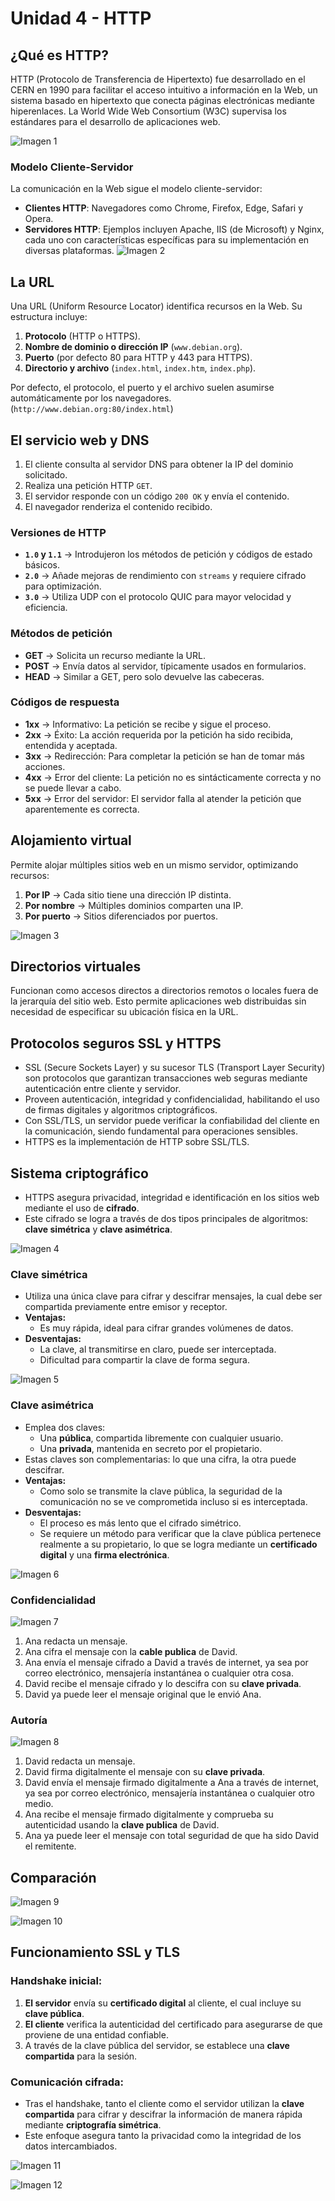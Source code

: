 # Unidad 4 - HTTP

## ¿Qué es HTTP?

HTTP (Protocolo de Transferencia de Hipertexto) fue desarrollado en el CERN en 1990 para facilitar el acceso intuitivo a información en la Web, un sistema basado en hipertexto que conecta páginas electrónicas mediante hiperenlaces. La World Wide Web Consortium (W3C) supervisa los estándares para el desarrollo de aplicaciones web.

![Imagen 1](./img/imagen1.png)

### Modelo Cliente-Servidor

La comunicación en la Web sigue el modelo cliente-servidor:

-   **Clientes HTTP**: Navegadores como Chrome, Firefox, Edge, Safari y Opera.
-   **Servidores HTTP**: Ejemplos incluyen Apache, IIS (de Microsoft) y Nginx, cada uno con características específicas para su implementación en diversas plataformas.
    ![Imagen 2](./img/imagen2.png)

## La URL

Una URL (Uniform Resource Locator) identifica recursos en la Web. Su estructura incluye:

1. **Protocolo** (HTTP o HTTPS).
2. **Nombre de dominio o dirección IP** (`www.debian.org`).
3. **Puerto** (por defecto 80 para HTTP y 443 para HTTPS).
4. **Directorio y archivo** (`index.html`, `index.htm`, `index.php`).

Por defecto, el protocolo, el puerto y el archivo suelen asumirse automáticamente por los navegadores. (`http://www.debian.org:80/index.html`)

## El servicio web y DNS

1. El cliente consulta al servidor DNS para obtener la IP del dominio solicitado.
2. Realiza una petición HTTP `GET`.
3. El servidor responde con un código `200 OK` y envía el contenido.
4. El navegador renderiza el contenido recibido.

### Versiones de HTTP

-   **`1.0` y `1.1`** → Introdujeron los métodos de petición y códigos de estado básicos.
-   **`2.0`** → Añade mejoras de rendimiento con `streams` y requiere cifrado para optimización.
-   **`3.0`** → Utiliza UDP con el protocolo QUIC para mayor velocidad y eficiencia.

### Métodos de petición

-   **GET** → Solicita un recurso mediante la URL.
-   **POST** → Envía datos al servidor, típicamente usados en formularios.
-   **HEAD** → Similar a GET, pero solo devuelve las cabeceras.

### Códigos de respuesta

-   **1xx** → Informativo: La petición se recibe y sigue el proceso.
-   **2xx** → Éxito: La acción requerida por la petición ha sido recibida, entendida y aceptada.
-   **3xx** → Redirección: Para completar la petición se han de tomar más acciones.
-   **4xx** → Error del cliente: La petición no es sintácticamente correcta y no se puede llevar a cabo.
-   **5xx** → Error del servidor: El servidor falla al atender la petición que aparentemente es correcta.

## Alojamiento virtual

Permite alojar múltiples sitios web en un mismo servidor, optimizando recursos:

1. **Por IP** → Cada sitio tiene una dirección IP distinta.
2. **Por nombre** → Múltiples dominios comparten una IP.
3. **Por puerto** → Sitios diferenciados por puertos.

![Imagen 3](./img/imagen3.png)

## Directorios virtuales

Funcionan como accesos directos a directorios remotos o locales fuera de la jerarquía del sitio web. Esto permite aplicaciones web distribuidas sin necesidad de especificar su ubicación física en la URL.

## Protocolos seguros SSL y HTTPS

-   SSL (Secure Sockets Layer) y su sucesor TLS (Transport Layer Security) son protocolos que garantizan transacciones web seguras mediante autenticación entre cliente y servidor.
-   Proveen autenticación, integridad y confidencialidad, habilitando el uso de firmas digitales y algoritmos criptográficos.
-   Con SSL/TLS, un servidor puede verificar la confiabilidad del cliente en la comunicación, siendo fundamental para operaciones sensibles.
-   HTTPS es la implementación de HTTP sobre SSL/TLS.

## Sistema criptográfico

-   HTTPS asegura privacidad, integridad e identificación en los sitios web mediante el uso de **cifrado**.
-   Este cifrado se logra a través de dos tipos principales de algoritmos: **clave simétrica** y **clave asimétrica**.

![Imagen 4](./img/imagen4.png)

### **Clave simétrica**

-   Utiliza una única clave para cifrar y descifrar mensajes, la cual debe ser compartida previamente entre emisor y receptor.
-   **Ventajas:**
    -   Es muy rápida, ideal para cifrar grandes volúmenes de datos.
-   **Desventajas:**
    -   La clave, al transmitirse en claro, puede ser interceptada.
    -   Dificultad para compartir la clave de forma segura.

![Imagen 5](./img/imagen5.png)

### **Clave asimétrica**

-   Emplea dos claves:
    -   Una **pública**, compartida libremente con cualquier usuario.
    -   Una **privada**, mantenida en secreto por el propietario.
-   Estas claves son complementarias: lo que una cifra, la otra puede descifrar.
-   **Ventajas:**
    -   Como solo se transmite la clave pública, la seguridad de la comunicación no se ve comprometida incluso si es interceptada.
-   **Desventajas:**
    -   El proceso es más lento que el cifrado simétrico.
    -   Se requiere un método para verificar que la clave pública pertenece realmente a su propietario, lo que se logra mediante un **certificado digital** y una **firma electrónica**.

![Imagen 6](./img/imagen6.png)

### Confidencialidad

![Imagen 7](./img/imagen7.png)

1. Ana redacta un mensaje.
2. Ana cifra el mensaje con la **cable publica** de David.
3. Ana envía el mensaje cifrado a David a través de internet, ya sea por correo electrónico, mensajería instantánea o cualquier otra cosa.
4. David recibe el mensaje cifrado y lo descifra con su **clave privada**.
5. David ya puede leer el mensaje original que le envió Ana.

### Autoría

![Imagen 8](./img/imagen8.png)

1. David redacta un mensaje.
2. David firma digitalmente el mensaje con su **clave privada**.
3. David envía el mensaje firmado digitalmente a Ana a través de internet, ya sea por correo electrónico, mensajería instantánea o cualquier otro medio.
4. Ana recibe el mensaje firmado digitalmente y comprueba su autenticidad usando la **clave publica** de David.
5. Ana ya puede leer el mensaje con total seguridad de que ha sido David el remitente.

## Comparación

![Imagen 9](./img/imagen9.png)

![Imagen 10](./img/imagen10.png)

## Funcionamiento SSL y TLS

### **Handshake inicial:**

1. **El servidor** envía su **certificado digital** al cliente, el cual incluye su **clave pública**.
2. **El cliente** verifica la autenticidad del certificado para asegurarse de que proviene de una entidad confiable.
3. A través de la clave pública del servidor, se establece una **clave compartida** para la sesión.

### **Comunicación cifrada:**

-   Tras el handshake, tanto el cliente como el servidor utilizan la **clave compartida** para cifrar y descifrar la información de manera rápida mediante **criptografía simétrica**.
-   Este enfoque asegura tanto la privacidad como la integridad de los datos intercambiados.

![Imagen 11](./img/imagen11.png)

![Imagen 12](./img/imagen12.png)
